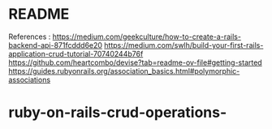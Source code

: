 # README

References :
https://medium.com/geekculture/how-to-create-a-rails-backend-api-871fcddd6e20
https://medium.com/swlh/build-your-first-rails-application-crud-tutorial-70740244b76f
https://github.com/heartcombo/devise?tab=readme-ov-file#getting-started
https://guides.rubyonrails.org/association_basics.html#polymorphic-associations
# ruby-on-rails-crud-operations-
